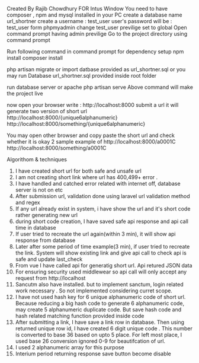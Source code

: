Created By Rajib Chowdhury
FOR Intus Window
You need to have composer , npm and mysql installed in your PC
create a database name url_shortner
create a  username : test_user
user's password will be : test_user 
form phpmyadmin change test_user previlige set to global
Open command prompt having admin previlige
Go to the project directory using command prompt 

Run following command in command prompt for dependency setup
npm install
composer install

php artisan migrate
      or
import datbase provided as url_shortner.sql or you may run 
Database url_shortner.sql provided inside root folder

run database server or apache 
php artisan serve 
Above command will make the project live

now open your browser write : http://localhost:8000
submit a url 
it will generate two version of short url
http://localhost:8000/{unique6alphanumeric}
http://localhost:8000/something/{unique6alphanumeric}


You may open other browser and copy paste the short url and check  whether it is okay
2 sample example of 
http://localhost:8000/a0001C 
http://localhost:8000/something/a0001C


Algorithom & techniques
1. I have created short url for both safe and unsafe url
2. I am not creating short link where url has 400,499+ error . 
3. I have handled and catched error related with internet off, database server is not on etc
3. After submission url, validation done using laravel url validation method and regex 
4. If any url already exist in system, i have show the url and it's short code rather generating new url
5. during short code creation, I have saved safe api response and api call time in database 
6. If user tried to recreate the url again(within 3 min), it will show api response from database
7. Later after some period of time example(3  min), if user tried to recreate the link. System will show 
existing link and give api call to check api is safe and update last_check   
8. From vue I have called api for generatig short url. Api retured JSON data
9. For ensuring security used middlewear so api call will only accept any request from http://localhost
10. Sancutm also have installed. but to implement sanctum, login related work  necessary . So not  implemented  considering curret scope.
11. I have not used hash key for 6 unique alphanumeric code of short url. 
Because reducing a big hash code to generate 6 alphanumeric code, may create 5 alphanumeric duplicate code. But save hash code 
and hash related matching function provided inside code
12. After submitting a link, I have save a link row in database. Then using returned unique row id, I have created 6 digit unique code . 
This number is converted to base 36 based on upto 5 place. For left most place, I used base 26 conversion ignored 0-9 for beautifcation of url.
13. I used 2 alphanumeric array for this purpose  
14. Interium period returning response save button become disable